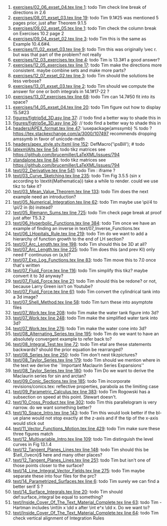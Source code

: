 1. [exercises/02_06_exset_04.tex line 1](../exercises/02_06_exset_04.tex#L1): todo Tim check line break of directions in 2.6
1. [exercises/08_01_exset_03.tex line 19](../exercises/08_01_exset_03.tex#L19): todo Tim 9.1#25 was mentioned 5 pages prior, just after Theorem 9.1.5
1. [exercises/09_02_exset_05.tex line 1](../exercises/09_02_exset_05.tex#L1): todo Tim check the column break on Exercises 10.2 page 2
1. [exercises/09_04_exset_02.tex line 3](../exercises/09_04_exset_02.tex#L3): todo Tim this is the same as Example 10.4.6#4.
1. [exercises/11_02_exset_03.tex line 9](../exercises/11_02_exset_03.tex#L9): todo Tim this was originally \vec r.  but was that part of the problem? not really
1. [exercises/12_03_exercises.tex line 4](../exercises/12_03_exercises.tex#L4): todo Tim is 13.3#1 a good answer?
1. [exercises/12_05_exercises.tex line 17](../exercises/12_05_exercises.tex#L17): todo Tim make the directions more consistent.  maybe combine sets and make more parts?
1. [exercises/12_07_exset_02.tex line 3](../exercises/12_07_exset_02.tex#L3): todo Tim should the solutions be less verbose?
1. [exercises/13_01_exset_03.tex line 2](../exercises/13_01_exset_03.tex#L2): todo Tim should we compute the answer for one or both integrals in 14.1#17-22 ?
1. [exercises/13_07_exercises.tex line 68](../exercises/13_07_exercises.tex#L68): todo Tim can 14.7#50 fit into its space?
1. [exercises/14_05_exset_04.tex line 20](../exercises/14_05_exset_04.tex#L20): todo Tim figure out how to display 15.5#23
1. [figures/figtrip5d_3D.asy line 37](../figures/figtrip5d_3D.asy#L37): // todo find a better way to shade this in
1. [figures/figtrip5e_3D.asy line 26](../figures/figtrip5e_3D.asy#L26): // todo find a better way to shade this in
1. [headers/APEX_format.tex line 47](../headers/APEX_format.tex#L47): \usepackage{amssymb} % todo ? https://tex.stackexchange.com/a/3000/107497 recommends dropping amssymb in favor of unicode-math
1. [headers/apex_style.sty.ltxml line 152](../headers/apex_style.sty.ltxml#L152): DefMacro('\psBill'); # todo
1. [latexmlAlts.tex line 54](../latexmlAlts.tex#L54): todo tikz matrices see https://github.com/brucemiller/LaTeXML/issues/794
1. [standalone.tex line 84](../standalone.tex#L84): todo tikz matrices see https://github.com/brucemiller/LaTeXML/issues/794
1. [text/02_Derivative.tex line 541](../text/02_Derivative.tex#L541): todo Tim : iframe ?
1. [text/03_Curve_Sketching.tex line 235](../text/03_Curve_Sketching.tex#L235): todo Tim Fig 3.5.5 (sin x according to \textit{Mathematica}) take a while to render.  could we use tikz to fake it?
1. [text/03_Mean_Value_Theorem.tex line 133](../text/03_Mean_Value_Theorem.tex#L133): todo Tim does the next example need an introduction?
1. [text/05_Numerical_Integration.tex line 62](../text/05_Numerical_Integration.tex#L62): todo Tim maybe use \pi/4 to \pi/2 in (b) instead?
1. [text/05_Riemann_Sums.tex line 725](../text/05_Riemann_Sums.tex#L725): todo Tim check page break at proof just after T5.3.2
1. [text/06_Hyperbolic_Functions.tex line 384](../text/06_Hyperbolic_Functions.tex#L384): todo Tim once we have an example of finding an inverse in text/07_Inverse_Functions.tex
1. [text/06_LHopitals_Rule.tex line 219](../text/06_LHopitals_Rule.tex#L219): todo Tim do we want to add a hierarchy of function growth to the end of LH section?
1. [text/07_Arc_Length.tex line 198](../text/07_Arc_Length.tex#L198): todo Tim should this be 3D at all?
1. [text/07_Arc_Length.tex line 225](../text/07_Arc_Length.tex#L225): todo Tim does this (and prev KI) only need f' continuous on (a,b)?
1. [text/07_Exp_Log_Functions.tex line 83](../text/07_Exp_Log_Functions.tex#L83): todo Tim move this to 7.0 once that's written
1. [text/07_Fluid_Force.tex line 116](../text/07_Fluid_Force.tex#L116): todo Tim simplify this tikz? maybe convert it to 3d anyway?
1. [text/07_Fluid_Force.tex line 21](../text/07_Fluid_Force.tex#L21): todo Tim should this be redone? or not, because Larry Green isn't on Youtube?
1. [text/07_Fluid_Force.tex line 61](../text/07_Fluid_Force.tex#L61): todo Tim convert the cylindrical tank into a 3d image?
1. [text/07_Shell_Method.tex line 58](../text/07_Shell_Method.tex#L58): todo Tim turn these into asymptote files
1. [text/07_Work.tex line 208](../text/07_Work.tex#L208): todo Tim make the water tank figure into 3d?
1. [text/07_Work.tex line 248](../text/07_Work.tex#L248): todo Tim make the simplified water tank into 3d?
1. [text/07_Work.tex line 276](../text/07_Work.tex#L276): todo Tim make the water cone into 3d?
1. [text/08_Alternating_Series.tex line 195](../text/08_Alternating_Series.tex#L195): todo Tim do we want to have an absolutely convergent example to refer back to?
1. [text/08_Integral_Test.tex line 72](../text/08_Integral_Test.tex#L72): todo Tim etal are these statements backwards?  should the prior equation be rearranged?
1. [text/08_Series.tex line 250](../text/08_Series.tex#L250): todo Tim don't nest tikzpictures?
1. [text/08_Taylor_Series.tex line 179](../text/08_Taylor_Series.tex#L179): todo Tim should we mention where in the text we derive the ``Important Maclaurin Series Expansions''
1. [text/08_Taylor_Series.tex line 180](../text/08_Taylor_Series.tex#L180): todo Tim Do we want to derive the Maclaurin series for sin and arctan?
1. [text/09_Conic_Sections.tex line 185](../text/09_Conic_Sections.tex#L185): todo Tim incorporate revisions/conics.tex: reflective properties, parabola as the limiting case
1. [text/09_Parametric_Calculus.tex line 383](../text/09_Parametric_Calculus.tex#L383): todo Tim Rogowski has a subsection on speed at this point.  Stewart doesn't.
1. [text/10_Cross_Product.tex line 302](../text/10_Cross_Product.tex#L302): todo Tim this parallelogram is very narrow.  do we want something better?
1. [text/10_Space_Intro.tex line 143](../text/10_Space_Intro.tex#L143): todo Tim this would look better if the bl-ue plane would not stop exactly at the z-axis and if the tip of the x-axis would stick out
1. [text/11_Vector_Functions_Motion.tex line 429](../text/11_Vector_Functions_Motion.tex#L429): todo Tim make sure these three figures match
1. [text/12_Multivariable_Intro.tex line 109](../text/12_Multivariable_Intro.tex#L109): todo Tim distinguish the level curves in Fig 13.1.4
1. [text/12_Tangent_Planes_Lines.tex line 148](../text/12_Tangent_Planes_Lines.tex#L148): todo Tim should this be $\ell_{\vecn}$ here and many other places?
1. [text/12_Tangent_Planes_Lines.tex line 251](../text/12_Tangent_Planes_Lines.tex#L251): todo Tim but isn't one of those points closer to the surface?
1. [text/14_Line_Integral_Vector_Fields.tex line 275](../text/14_Line_Integral_Vector_Fields.tex#L275): todo Tim maybe separate these into four files for the prc?
1. [text/14_Parametrized_Surfaces.tex line 6](../text/14_Parametrized_Surfaces.tex#L6): todo Tim surely we can find a better serif S ?
1. [text/14_Surface_Integrals.tex line 20](../text/14_Surface_Integrals.tex#L20): todo Tim should def:surface_integral be equal to something?
1. [text/Inside_Cover_Of_The_Text_Material_Complete.tex line 63](../text/Inside_Cover_Of_The_Text_Material_Complete.tex#L63): todo Tim - Hartman includes \int\ln x \dd x after \int e^x \dd x.  Do we want to?
1. [text/Inside_Cover_Of_The_Text_Material_Complete.tex line 64](../text/Inside_Cover_Of_The_Text_Material_Complete.tex#L64): todo Tim check vertical alignment of Integration Rules
